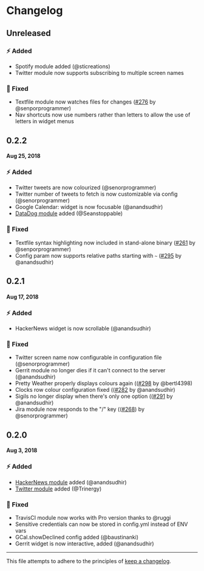# Changelog

## Unreleased

### ⚡️ Added

* Spotify module added (@sticreations)
* Twitter module now supports subscribing to multiple screen names

### 🐞 Fixed

* Textfile module now watches files for changes ([#276](https://github.com/senorprogrammer/wtf/issues/276) by @senporprogrammer)
* Nav shortcuts now use numbers rather than letters to allow the use of letters in widget menus

## 0.2.2
#### Aug 25, 2018

### ⚡️ Added

* Twitter tweets are now colourized (@senorprogrammer)
* Twitter number of tweets to fetch is now customizable via config (@senorprogrammer)
* Google Calendar: widget is now focusable (@anandsudhir)
* [DataDog module](https://wtfutil.com/modules/datadog/) added (@Seanstoppable)

### 🐞 Fixed

* Textfile syntax highlighting now included in stand-alone binary ([#261](https://github.com/senorprogrammer/wtf/issues/261) by @senporprogrammer)
* Config param now supports relative paths starting with `~` ([#295](https://github.com/senorprogrammer/wtf/issues/295) by @anandsudhir)

## 0.2.1
#### Aug 17, 2018

### ⚡️ Added

* HackerNews widget is now scrollable (@anandsudhir)

### 🐞 Fixed

* Twitter screen name now configurable in configuration file (@senorprogrammer)
* Gerrit module no longer dies if it can't connect to the server (@anandsudhir)
* Pretty Weather properly displays colours again (([#298](https://github.com/senorprogrammer/wtf/issues/298) by @bertl4398)
* Clocks row colour configuration fixed (([#282](https://github.com/senorprogrammer/wtf/issues/282) by @anandsudhir)
* Sigils no longer display when there's only one option (([#291](https://github.com/senorprogrammer/wtf/issues/291) by @anandsudhir)
* Jira module now responds to the "/" key (([#268](https://github.com/senorprogrammer/wtf/issues/268)) by @senorprogrammer)

## 0.2.0
#### Aug 3, 2018

### ⚡️ Added

* [HackerNews module](https://wtfutil.com/modules/hackernews/) added (@anandsudhir)
* [Twitter module](https://wtfutil.com/modules/twitter/) added (@Trinergy)

### 🐞 Fixed

* TravisCI module now works with Pro version thanks to @ruggi
* Sensitive credentials can now be stored in config.yml instead of ENV vars
* GCal.showDeclined config added (@baustinanki)
* Gerrit widget is now interactive, added (@anandsudhir)

---

This file attempts to adhere to the principles of [keep a changelog](https://keepachangelog.com/en/1.0.0/).
